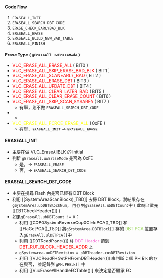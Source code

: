 #### Code Flow
1. `ERASEALL_INIT`
2. `ERASEALL_SEARCH_DBT_CODE`
3. `ERASE_CHECK_EARLYBAD_BLK`
4. `ERASEALL_ERASE`
5. `ERASEALL_BUILD_NEW_BAD_TABLE`
6. `ERASEALL_FINISH`
#### Erase Type ( `gEraseAll.uwEraseMode` )
- <font color="#ff0000">VUC_ERASE_ALL_ERASE_ALL</font> ( BIT0 )
- <font color="#ff0000">VUC_ERASE_ALL_SKIP_ERASE_BAD_BLK</font> ( BIT1 )
- <font color="#ff0000">VUC_ERASE_ALL_SCANEARLY_BAD</font> ( BIT2 )
- <font color="#ff0000">VUC_ERASE_ALL_ERASE_DBT</font> ( BIT3 )
- <font color="#ff0000">VUC_ERASE_ALL_UPDATE_DBT</font> ( BIT4 )
- <font color="#ff0000">VUC_ERASE_ALL_CLEAR_LATER_BAD</font> ( BIT5 )
- <font color="#ff0000">VUC_ERASE_ALL_CLEAR_ERASE_COUNT</font> ( BIT6 )
- <font color="#ff0000">VUC_ERASE_ALL_SKIP_SCAN_SYSAREA</font> ( BIT7 )
	- 有舉，則不做 `ERASEALL_SEARCH_DBT_CODE`
- -
- <font color="#ffff00">VUC_ERASE_ALL_FORCE_ERASE_ALL</font> ( 0xFE )
	- 有舉，`ERASEALL_INIT` -> `ERASEALL_ERASE`
#### ERASEALL_INIT
* 主要在做 VUC_EraseAllBLK 的 Initial
* 判斷 `gEraseAll.uwEraseMode` 是否為 0xFE
	* 是，-> `ERASEALL_ERASE`
	* 否，-> `ERASEALL_SEARCH_DBT_CODE`
#### ERASEALL_SEARCH_DBT_CODE
* 主要在搜尋 Flash 內是否已經有 DBT Block
* 利用 [[SystemAreaScanBlock()_TBD]] 去掃 DBT Block，將結果存在`gSystemArea.ubDBTBlockNum`，
		再存到`gEraseAll.ubDBTCount`中 ( 此時已做完 [[DBTCheckHeader()]] )
* 如果`gEraseAll.ubDBTCount != 0`：
	* 利用 [[COP0SystemReverseCop0CieInPCA()_TBD]] 和 [[FlaGetPCA()_TBD]] 將`gSystemArea.DBTBlock[]` 存的 <font color="#92d050">DBT PCA </font>位置存入`gEraseAll.ulDBTPCA[]`中
	* 利用 [[DBTReadPlane()]] 將 <font color="#f666d4">DBT Header</font> 讀到 <font color="#ff0000">DBT_RUT_BLOCK_HEADER_ADDR</font> 上
	* `gSystemArea.uoDBTRevision = pDBTHeader->uoDBTRevision`
	* 利用 [[VUCReadPHGetPHFromDBTHeader()]] 來判斷 2 個 PH Blk 的存在與否，
		  並記錄到 `gPH.PHBlk[]` 中
	- 利用 [[VucEraseAllHandleECTable()]] 來決定是否繼承 EC 